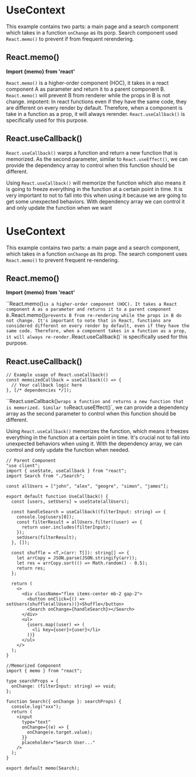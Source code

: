 # UseContext

This example contains two parts: a main page and a search component which takes in a function `onChange` as its porp. Search component used `React.memo()` to prevent if from frequent rerendering. 



## React.memo()

**Import {memo} from 'react'** 

`React.memo()` is a higher-order component (HOC), it takes in a react component A as parameter and return it to a parent component B. `React.memo()` will prevent B from renderer while the props in B is not change.  impotent: In react functions even if they have the same code, they are different on every render by default. Therefore, when a component is take in a function as a prop, it will always rerender. `React.useCallback()` is specifically used for this purpose.   



## React.useCallback()

`React.useCallback()` warps a function and return a new function that is memorized. As the second parameter, similar to `React.useEffect()`, we can provide the dependency array to control when this function should be different.

Using `React.useCallback()` will memorize the function which also means it is going to freeze everything in the function at a certain point in time. It is very important to not to fall into this when using it because we are going to get some unexpected behaviors. With dependency array we can control it and only update the function when we want 





# UseContext 

This example contains two parts: a main page and a search component, which takes in a function `onChange` as its prop. The search component uses `React.memo()` to prevent frequent re-rendering. 

## React.memo() 

**Import {memo} from 'react'** 

``React.memo()` is a higher-order component (HOC). It takes a React component A as a parameter and returns it to a parent component B. `React.memo()` prevents B from re-rendering while the props in B do not change. It's important to note that in React, functions are considered different on every render by default, even if they have the same code. Therefore, when a component takes in a function as a prop, it will always re-render. `React.useCallback()` is specifically used for this purpose.

## React.useCallback()

```tsx
// Example usage of React.useCallback()
const memoizedCallback = useCallback(() => {
  // Your callback logic here
}, [/* dependencies */]);
```

``React.useCallback()` wraps a function and returns a new function that is memorized. Similar to `React.useEffect()`, we can provide a dependency array as the second parameter to control when this function should be different.

Using `React.useCallback()` memorizes the function, which means it freezes everything in the function at a certain point in time. It's crucial not to fall into unexpected behaviors when using it. With the dependency array, we can control and only update the function when needed.



```tsx
// Parent Component
"use client";
import { useState, useCallback } from "react";
import Search from "./Search";

const allUsers = ["john", "alex", "geogre", "simon", "james"];

export default function UseCallback() {
  const [users, setUsers] = useState(allUsers);

  const handleSearch = useCallback((filterInput: string) => {
    console.log(users[0]);
    const filterResult = allUsers.filter((user) => {
      return user.includes(filterInput);
    });
    setUsers(filterResult);
  }, []);

  const shuffle = <T,>(arr: T[]): string[] => {
    let arrCopy = JSON.parse(JSON.stringify(arr));
    let res = arrCopy.sort(() => Math.random() - 0.5);
    return res;
  };

  return (
    <>
      <div className="flex items-center mb-2 gap-2">
        <button onClick={() => setUsers(shuffle(allUsers))}>Shuffle</button>
        <Search onChange={handleSearch}></Search>
      </div>
      <ul>
        {users.map((user) => (
          <li key={user}>{user}</li>
        ))}
      </ul>
    </>
  );
}

```



```tsx
//Memorized Component
import { memo } from "react";

type searchProps = {
  onChange: (filterInput: string) => void;
};

function Search({ onChange }: searchProps) {
  console.log("xxx");
  return (
    <input
      type="text"
      onChange={(e) => {
        onChange(e.target.value);
      }}
      placeholder="Search User..."
    />
  );
}

export default memo(Search);

```


